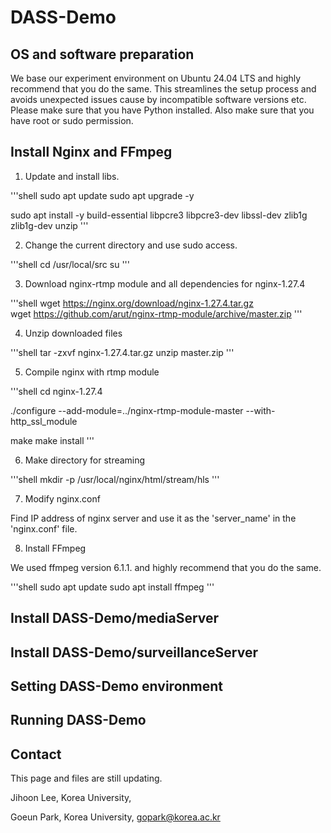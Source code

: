 # DASS-Demo

## OS and software preparation

We base our experiment environment on Ubuntu 24.04 LTS and highly recommend that you do the same. This streamlines the setup process and avoids unexpected issues cause by incompatible software versions etc. Please make sure that you have Python installed. Also make sure that you have root or sudo permission.


## Install Nginx and FFmpeg

1. Update and install libs.

'''shell
sudo apt update
sudo apt upgrade -y 

sudo apt install -y build-essential libpcre3 libpcre3-dev libssl-dev zlib1g zlib1g-dev unzip
'''

2. Change the current directory and use sudo access.

'''shell
cd /usr/local/src 
su 
'''

3. Download nginx-rtmp module and all dependencies for nginx-1.27.4

'''shell
wget https://nginx.org/download/nginx-1.27.4.tar.gz  
wget https://github.com/arut/nginx-rtmp-module/archive/master.zip
'''

4. Unzip downloaded files

'''shell
tar -zxvf nginx-1.27.4.tar.gz 
unzip master.zip
'''

5. Compile nginx with rtmp module

'''shell
cd nginx-1.27.4 

./configure --add-module=../nginx-rtmp-module-master --with-http_ssl_module 

make 
make install
'''

6. Make directory for streaming

'''shell
mkdir -p /usr/local/nginx/html/stream/hls
'''

7. Modify nginx.conf

Find IP address of nginx server and use it as the 'server_name' in the 'nginx.conf' file.

8. Install FFmpeg

We used ffmpeg version 6.1.1. and highly recommend that you do the same.

'''shell
sudo apt update
sudo apt install ffmpeg
'''



## Install DASS-Demo/mediaServer


## Install DASS-Demo/surveillanceServer


## Setting DASS-Demo environment


## Running DASS-Demo


## Contact
This page and files are still updating.

Jihoon Lee, Korea University, 

Goeun Park, Korea University, gopark@korea.ac.kr

